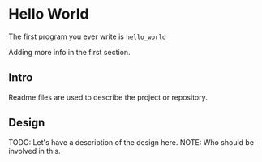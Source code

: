 # Hello World

The first program you ever write is `hello_world`

Adding more info in the first section.

## Intro

Readme files are used to describe the project or repository.

## Design

TODO: Let's have a description of the design here.
NOTE: Who should be involved in this.
